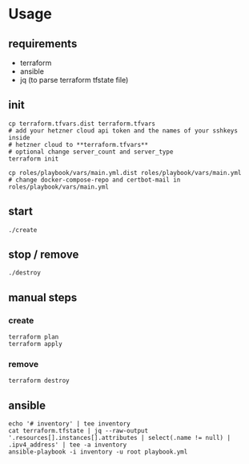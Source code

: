 # Usage

## requirements

- terraform
- ansible
- jq (to parse terraform tfstate file)

## init



    cp terraform.tfvars.dist terraform.tfvars
    # add your hetzner cloud api token and the names of your sshkeys inside 
    # hetzner cloud to **terraform.tfvars**
    # optional change server_count and server_type
    terraform init

    cp roles/playbook/vars/main.yml.dist roles/playbook/vars/main.yml
    # change docker-compose-repo and certbot-mail in roles/playbook/vars/main.yml

## start

    ./create

## stop / remove

    ./destroy

## manual steps

### create

    terraform plan
    terraform apply

### remove

    terraform destroy

## ansible

    echo '# inventory' | tee inventory
    cat terraform.tfstate | jq --raw-output '.resources[].instances[].attributes | select(.name != null) | .ipv4_address' | tee -a inventory
    ansible-playbook -i inventory -u root playbook.yml
